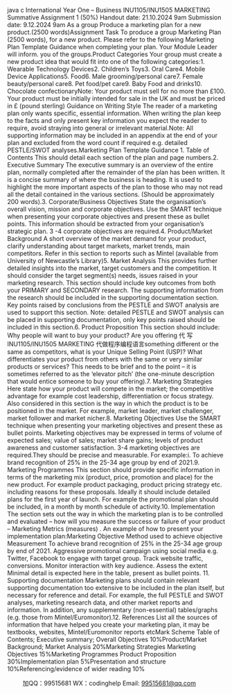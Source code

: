 java c  International Year One – Business INU1105/INU1505  MARKETING Summative Assignment 1 (50%) Handout date: 21.10.2024 9am Submission date: 9.12.2024 9am As a group  Produce a marketing plan for a new product.(2500 words)Assignment Task To produce a group Marketing Plan (2500 words), for a new product.    Please refer to the following Marketing Plan Template Guidance when completing your plan. Your Module Leader will inform. you of the groups.Product Categories Your group must create a new product idea that would fit into one of the following categories:1.   Wearable Technology Devices2.   Children’s Toys3.   Oral Care4.   Mobile Device Applications5.   Food6.   Male grooming/personal care7.   Female beauty/personal care8.   Pet food/pet care9.   Baby Food and drinks10.   Chocolate confectionaryNote: Your product must sell for no more than £100. Your product must be initially intended for sale in the UK and must be priced in £ (pound sterling) Guidance on Writing Style The reader of a marketing plan only wants specific, essential information.    When writing the plan keep to the facts and only present key information you expect the reader to require, avoid straying into general or irrelevant material.Note: All supporting information may be included in an appendix at the end of your plan and excluded from the word count if required e.g. detailed PESTLE/SWOT analyses.Marketing Plan Template Guidance 1. Table of Contents This should detail each section of the plan and page numbers.2. Executive Summary The executive summary is an overview of the entire plan, normally completed after the remainder of the plan has been written. It is a concise summary of where the business is heading. It is used to highlight the more important aspects of the plan to those who may not read all the detail contained in the various sections.   (Should be approximately   200 words).3. Corporate/Business Objectives State the organisation’s overall vision, mission and corporate objectives.    Use the SMART technique when presenting your corporate objectives and present these as bullet points. This information should be extracted from your organisation’s strategic plan. 3 -4 corporate objectives are required.4. Product/Market Background A short overview of the market demand for your product, clarify understanding about target markets, market trends, main competitors. Refer in this section to reports such as Mintel (available from University of Newcastle’s Library)5. Market Analysis This provides further detailed insights into the market, target customers and the competition. It should consider the target segment(s) needs, issues raised in your marketing research. This section should include key outcomes from both your PRIMARY and SECONDARY research. The supporting information from the research should be included in the supporting documentation section.    Key points raised by conclusions from the PESTLE and SWOT analysis are used to support this section.    Note: detailed PESTLE and SWOT analysis can be placed in supporting documentation, only key points raised should be included in this section.6.   Product Proposition This section should include: Why   people will want to buy your product? Are you offering 代 写INU1105/INU1505 MARKETING
代做程序编程语言something different or the same as competitors, what is your Unique Selling Point (USP)? What differentiates your product from others with the same or very similar products or services? This needs to be brief and to the point – it is sometimes referred to as the ‘elevator pitch’ (the one-minute description that would entice someone to buy your offering).7. Marketing Strategies Here state how your product will compete in the market; the competitive advantage for example cost leadership, differentiation or focus strategy.    Also considered in this section is the way in which the product is to be positioned in the market.    For example, market leader, market challenger, market follower and market nicher.8. Marketing Objectives Use the SMART technique when presenting your marketing objectives and present these as bullet points.    Marketing objectives may be expressed in terms of volume of expected sales; value of sales; market share gains; levels of product awareness and customer satisfaction. 3-4 marketing objectives are required.They should be precise and measurable. For example:i.   To achieve brand recognition of 25% in the 25-34 age group by end of 2021.9. Marketing Programmes This section should provide specific information in terms of the marketing mix (product, price, promotion and place) for the new product.    For example product packaging, product pricing strategy etc. including reasons for these proposals.    Ideally it should include detailed plans for the first year of launch.    For example the promotional plan should be included, in a month by month schedule of activity.10. Implementation The section sets out the way in which the marketing plan is to be controlled and evaluated – how will you measure the success or failure of your product – Marketing Metrics (measures) .  An example of how to present your implementation plan:Marketing Objective Method used to achieve objective Measurement To achieve brand recognition of 25% in the 25-34 age group by end of 2021. Aggressive promotional campaign using social media e.g. Twitter, Facebook to engage with target group. Track website traffic, conversions.    Monitor interaction with key audience. Assess the extent  Minimal detail is expected here in the table, present as bullet points. 11. Supporting documentation Marketing plans should contain relevant supporting documentation too extensive to be included in the plan itself, but necessary for reference and detail.    For example, the full PESTLE and SWOT analyses, marketing research data, and other market reports and information.    In addition, any supplementary (non-essential) tables/graphs (e.g. those from Mintel/Euromonitor).12. References List all the sources of information that have helped you create your marketing plan, it may be textbooks, websites, Mintel/Euromonitor reports etcMark Scheme Table of Contents; Executive summary; Overall Objectives 		10%Product/Market Background; Market Analysis 				20%Marketing Strategies  Marketing Objectives 				15%Marketing Programmes  Product Proposition				30%Implementation plan 							5%Presentation and structure							10%Referencing/evidence of wider reading	   				10%



         
加QQ：99515681  WX：codinghelp  Email: 99515681@qq.com
